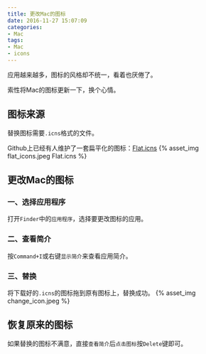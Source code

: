 ```yaml
---
title: 更改Mac的图标
date: 2016-11-27 15:07:09
categories:
- Mac
tags:
- Mac
- icons
---
```


应用越来越多，图标的风格却不统一，看着也厌倦了。

索性将Mac的图标更新一下，换个心情。

## 图标来源
替换图标需要`.icns`格式的文件。

Github上已经有人维护了一套扁平化的图标：[Flat.icns](http://flaticns.com/)
{% asset_img flat_icons.jpeg Flat.icns %}

## 更改Mac的图标
### 一、选择应用程序
打开`Finder`中的`应用程序`，选择要更改图标的应用。
### 二、查看简介
按`Command+I`或右键`显示简介`来查看应用简介。
### 三、替换
将下载好的`.icns`的图标拖到原有图标上，替换成功。
{% asset_img change_icon.jpeg %}

## 恢复原来的图标

如果替换的图标不满意，直接`查看简介`后`点击图标`按`Delete`键即可。

